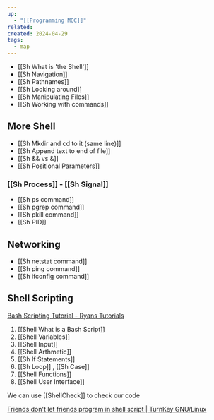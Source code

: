 ```yaml
---
up:
  - "[[Programming MOC]]"
related: 
created: 2024-04-29
tags:
  - map
---
```


- [[Sh What is 'the Shell']]
- [[Sh Navigation]]
- [[Sh Pathnames]]
- [[Sh Looking around]]
- [[Sh Manipulating Files]]
- [[Sh Working with commands]]
## More Shell
- [[Sh Mkdir and cd to it (same line)]]
- [[Sh Append text to end of file]]
- [[Sh && vs &]]
- [[Sh Positional Parameters]]
### [[Sh Process]] - [[Sh Signal]]
- [[Sh ps command]]
- [[Sh pgrep command]]
- [[Sh pkill command]]
- [[Sh PID]]
## Networking
- [[Sh netstat command]]
- [[Sh ping command]]
- [[Sh ifconfig command]]
## Shell Scripting
[Bash Scripting Tutorial - Ryans Tutorials](https://ryanstutorials.net/bash-scripting-tutorial/#introduction)

1. [[Shell What is a Bash Script]]
2. [[Shell Variables]]
3. [[Shell Input]]
4. [[Shell Arthmetic]]
5. [[Sh If Statements]]
6. [[Sh Loop]] , [[Sh Case]]
7. [[Shell Functions]]
8. [[Shell User Interface]]

We can use [[ShellCheck]] to check our code

[Friends don't let friends program in shell script | TurnKey GNU/Linux](https://www.turnkeylinux.org/blog/friends-dont-let-friends-program-shell-script)